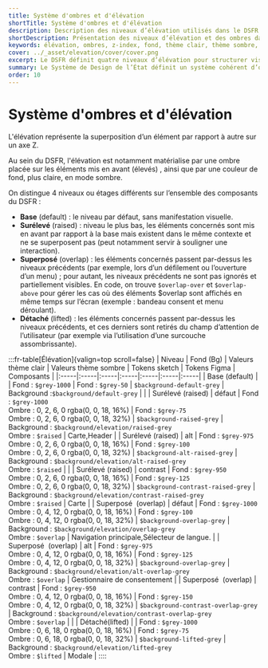 ```yaml
---
title: Système d'ombres et d'élévation
shortTitle: Système d'ombres et d'élévation
description: Description des niveaux d’élévation utilisés dans le DSFR pour mettre en valeur les composants via ombrages et fonds adaptés.
shortDescription: Présentation des niveaux d’élévation et des ombres dans le DSFR.
keywords: élévation, ombres, z-index, fond, thème clair, thème sombre, DSFR, composant, design tokens
cover: ../_asset/elevation/cover/cover.png
excerpt: Le DSFR définit quatre niveaux d’élévation pour structurer visuellement l’interface, améliorer l’accessibilité et la hiérarchie des contenus.
summary: Le Système de Design de l’État définit un système cohérent d’ombres et de fonds selon le niveau d’élévation de chaque composant. Base, Surélevé, Superposé et Détaché guident la construction d’interfaces lisibles et accessibles en thème clair comme en sombre.
order: 10
---
```


# Système d'ombres et d'élévation

L'élévation représente la superposition d’un élément par rapport à autre sur un axe Z.

Au sein du DSFR, l'élévation est notamment matérialise par une ombre placée sur les éléments mis en avant (élevés) , ainsi que par une couleur de fond, plus claire, en mode sombre.

On distingue 4 niveaux ou étages différents sur l’ensemble des composants du DSFR :

- **Base** (default) : le niveau par défaut, sans manifestation visuelle.
- **Surélevé** (raised) : niveau le plus bas, les éléments concernés sont mis en avant par rapport à la base mais existent dans le même contexte et ne se superposent pas (peut notamment servir à souligner une interaction).
- **Superposé** (overlap) : les éléments concernés passent par-dessus les niveaux précédents (par exemple, lors d’un défilement ou l’ouverture d’un menu) ; pour autant, les niveaux précédents ne sont pas ignorés et partiellement visibles. En code, on trouve `$overlap-over` et `$overlap-above` pour gérer les cas où des éléments $overlap sont affichés en même temps sur l’écran (exemple : bandeau consent et menu déroulant).
- **Détaché** (lifted) : les éléments concernés passent par-dessus les niveaux précédents, et ces derniers sont retirés du champ d’attention de l’utilisateur (par exemple via l’utilisation d’une surcouche assombrissante).

:::fr-table[Élévation]{valign=top scroll=false}
| Niveau | Fond (Bg) | Valeurs thème clair | Valeurs thème sombre | Tokens sketch | Tokens Figma | Composants |
|:-----|:-----|:-----|:-----|:-----|:-----|:-----|
| Base (default) |  | Fond : `$grey-1000` | Fond : `$grey-50` | `$background-default-grey` | Background :`$background/default-grey` |  |
| Surélevé (raised) | défaut | Fond : `$grey-1000`<br>Ombre : 0, 2, 6, 0 rgba(0, 0, 18, 16%) | Fond : `$grey-75`<br>Ombre : 0, 2, 6, 0 rgba(0, 0, 18, 32%) | `$background-raised-grey` | Background : `$background/elevation/raised-grey`<br> Ombre : `$raised` | Carte,Header |
| Surélevé (raised) | alt | Fond : `$grey-975`<br>Ombre : 0, 2, 6, 0 rgba(0, 0, 18, 16%) | Fond : `$grey-100`<br>Ombre : 0, 2, 6, 0 rgba(0, 0, 18, 32%) | `$background-alt-raised-grey` | Background : `$background/elevation/alt-raised-grey`<br>Ombre : `$raised` |  |
| Surélevé (raised) | contrast | Fond : `$grey-950`<br>Ombre : 0, 2, 6, 0 rgba(0, 0, 18, 16%) | Fond : `$grey-125`<br>Ombre : 0, 2, 6, 0 rgba(0, 0, 18, 32%) | `$background-contrast-raised-grey` | Background : `$background/elevation/contrast-raised-grey`<br>Ombre : `$raised` | Carte |
| Superposé  (overlap) | défaut | Fond : `$grey-1000`<br>Ombre : 0, 4, 12, 0 rgba(0, 0, 18, 16%) | Fond : `$grey-100`<br>Ombre : 0, 4, 12, 0 rgba(0, 0, 18, 32%) | `$background-overlap-grey` | Background : `$background/elevation/overlap-grey`<br>Ombre : `$overlap` | Navigation principale,Sélecteur de langue. |
| Superposé  (overlap) | alt | Fond : `$grey-975`<br>Ombre : 0, 4, 12, 0 rgba(0, 0, 18, 16%) | Fond : `$grey-125`<br>Ombre : 0, 4, 12, 0 rgba(0, 0, 18, 32%) | `$background-overlap-grey` | Background : `$background/elevation/alt-overlap-grey`<br>Ombre : `$overlap` | Gestionnaire de consentement |
| Superposé  (overlap) | contrast | Fond : `$grey-950`<br>Ombre : 0, 4, 12, 0 rgba(0, 0, 18, 16%) | Fond : `$grey-150`<br>Ombre : 0, 4, 12, 0 rgba(0, 0, 18, 32%) | `$background-contrast-overlap-grey` | Background : `$background/elevation/contrast-overlap-grey`<br>Ombre : `$overlap` |  |
| Détaché(lifted) |  | Fond : `$grey-1000`<br>Ombre : 0, 6, 18, 0 rgba(0, 0, 18, 16%) | Fond : `$grey-75`<br>Ombre : 0, 6, 18, 0 rgba(0, 0, 18, 32%) | `$background-lifted-grey` | Background : `$background/elevation/lifted-grey`<br>Ombre : `$lifted` | Modale |
::::


